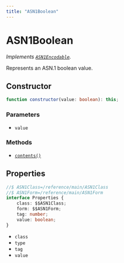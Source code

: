 ```yaml
---
title: "ASN1Boolean"
---
```


# ASN1Boolean

_Implements [`ASN1Encodable`](/reference/main/ASN1Encodable)._

Represents an ASN.1 boolean value.

## Constructor

```ts
function constructor(value: boolean): this;
```

### Parameters

- `value`

### Methods

- [`contents()`](/reference/main/ASN1Boolean/contents)

## Properties

```ts
//$ ASN1Class=/reference/main/ASN1Class
//$ ASN1Form=/reference/main/ASN1Form
interface Properties {
	class: $$ASN1Class;
	form: $$ASN1Form;
	tag: number;
	value: boolean;
}
```

- `class`
- `type`
- `tag`
- `value`
